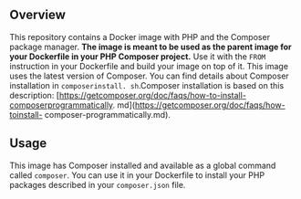 ## Overview
This repository contains a Docker image with PHP and the
Composer package manager.
**The image is meant to be used as the parent image for your
Dockerfile in your PHP Composer project.** Use it with the
`FROM` instruction in your Dockerfile and build your image on
top of it.
This image uses the latest version of Composer. You can find
details about Composer installation in `composerinstall.
sh`.Composer installation is based on this description:
[https://getcomposer.org/doc/faqs/how-to-install-composerprogrammatically.
md](https://getcomposer.org/doc/faqs/how-toinstall-
composer-programmatically.md).
## Usage
This image has Composer installed and available as a global
command called `composer`. You can use it in your Dockerfile to
install your PHP packages described in your `composer.json`
file.